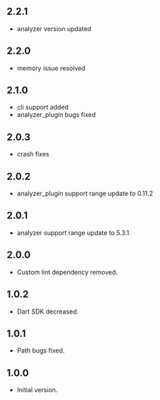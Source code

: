 ## 2.2.1

- analyzer version updated

## 2.2.0

- memory issue resolved

## 2.1.0

- cli support added
- analyzer_plugin bugs fixed

## 2.0.3

- crash fixes

## 2.0.2

- analyzer_plugin support range update to 0.11.2

## 2.0.1

- analyzer support range update to 5.3.1

## 2.0.0

- Custom lint dependency removed.

## 1.0.2

- Dart SDK decreased.

## 1.0.1

- Path bugs fixed.

## 1.0.0

- Initial version.
